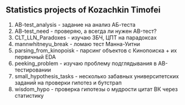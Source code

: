 ## Statistics projects of Kozachkin Timofei

1. AB-test_analysis - задание на анализ АБ-теста
2. AB-test_need - проверяю, а всегда ли нужен AB-тест?
3. CLT_LLN_Paradoxes - изучаю ЗБЧ, ЦПТ на парадоксах
4. mannwhitneyu_break - ломаю тест Манна-Уитни
5. parsing_from_kinopoisk - парсинг объектов с Кинопоиска + их первичный EDA 
6. peeking_problem - изучаю проблему подглядывания в AB-тестировании
7. small_hypothesis_tasks - несколько забавных университетских заданий на проверки гипотез и бутстрап
8. wisdom_hypo - проверка гипотезы о мудрости цитат ВК через статистику
